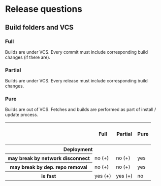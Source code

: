 # Release questions

## Build folders and VCS

### Full
Builds are under VCS.
Every commit must include corresponding build changes (if there are).

### Partial 
Builds are under VCS.
Every release must include corresponding build changes.

### Pure 
Builds are out of VCS.
Fetches and builds are performed as part of install / update process.

<table>
<tr>
  <th>&nbsp;</th><th><h4>Full</h4></th><th><h4>Partial</h4></th><th><h4>Pure</h4></th>
</tr>
<tr>
  <th colspan="4">Deployment</th>
</tr>  
<tr>
  <th>may break by network disconnect</th><td>no (+)</td><td>no (+)</td><td>yes</td>
</tr>  
<tr>
  <th>may break by dep. repo removal</th><td>no (+)</td><td>no (+)</td><td>yes</td>
</tr>  
<tr>
  <th>is fast</th><td>yes (+)</td><td>yes (+)</td><td>no</td>
</tr>  
</table>

